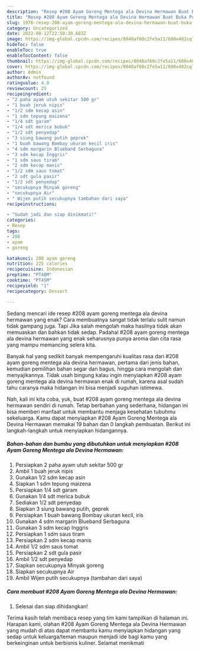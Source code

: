 ```yaml
---
description: "Resep #208 Ayam Goreng Mentega ala Devina Hermawan Buat Buka Puasa"
title: "Resep #208 Ayam Goreng Mentega ala Devina Hermawan Buat Buka Puasa"
slug: 1976-resep-208-ayam-goreng-mentega-ala-devina-hermawan-buat-buka-puasa
category: Uncategorized
date: 2022-08-12T22:50:30.683Z
image: https://img-global.cpcdn.com/recipes/8048af60c2fe5a11/680x482cq70/208-ayam-goreng-mentega-ala-devina-hermawan-foto-resep-utama.jpg
hideToc: false
enableToc: true
enableTocContent: false
thumbnail: https://img-global.cpcdn.com/recipes/8048af60c2fe5a11/680x482cq70/208-ayam-goreng-mentega-ala-devina-hermawan-foto-resep-utama.jpg
cover: https://img-global.cpcdn.com/recipes/8048af60c2fe5a11/680x482cq70/208-ayam-goreng-mentega-ala-devina-hermawan-foto-resep-utama.jpg
author: Admin
authorAv: notfound
ratingvalue: 4.8
reviewcount: 25
recipeingredient:
- "2 paha ayam utuh sekitar 500 gr"
- "1 buah jeruk nipis"
- "1/2 sdm kecap asin"
- "1 sdm tepung maizena"
- "1/4 sdt garam"
- "1/4 sdt merica bubuk"
- "1/2 sdt penyedap"
- "3 siung bawang putih geprek"
- "1 buah bawang Bombay ukuran kecil iris"
- "4 sdm margarin Blueband Serbaguna"
- "3 sdm kecap Inggris"
- "1 sdm saus tiram"
- "2 sdm kecap manis"
- "1/2 sdm saus tomat"
- "2 sdt gula pasir"
- "1/2 sdt penyedap"
- "secukupnya Minyak goreng"
- "secukupnya Air"
- " Wijen putih secukupnya tambahan dari saya"
recipeinstructions:

- "Sudah jadi dan siap dinikmati!"
categories:
- Resep
tags:
- 208
- ayam
- goreng

katakunci: 208 ayam goreng 
nutrition: 225 calories
recipecuisine: Indonesian
preptime: "PT40M"
cooktime: "PT45M"
recipeyield: "1"
recipecategory: Dessert

---
```



Sedang mencari ide resep #208 ayam goreng mentega ala devina hermawan yang enak? Cara membuatnya sangat tidak terlalu sulit namun tidak gampang juga. Tapi Jika salah mengolah maka hasilnya tidak akan memuaskan dan bahkan tidak sedap. Padahal #208 ayam goreng mentega ala devina hermawan yang enak seharusnya punya aroma dan cita rasa yang mampu memancing selera kita.


Banyak hal yang sedikit banyak mempengaruhi kualitas rasa dari #208 ayam goreng mentega ala devina hermawan, pertama dari jenis bahan, kemudian pemilihan bahan segar dan bagus, hingga cara mengolah dan menyajikannya. Tidak usah bingung kalau ingin menyiapkan #208 ayam goreng mentega ala devina hermawan enak di rumah, karena asal sudah tahu caranya maka hidangan ini bisa menjadi suguhan istimewa.




Nah, kali ini kita coba, yuk, buat #208 ayam goreng mentega ala devina hermawan sendiri di rumah. Tetap berbahan yang sederhana, hidangan ini bisa memberi manfaat untuk membantu menjaga kesehatan tubuhmu sekeluarga. Kamu dapat menyiapkan #208 Ayam Goreng Mentega ala Devina Hermawan memakai 19 bahan dan 0 langkah pembuatan. Berikut ini langkah-langkah untuk menyiapkan hidangannya.

<!--inarticleads1-->

##### Bahan-bahan dan bumbu yang dibutuhkan untuk menyiapkan #208 Ayam Goreng Mentega ala Devina Hermawan:

1. Persiapkan 2 paha ayam utuh sekitar 500 gr
1. Ambil 1 buah jeruk nipis
1. Gunakan 1/2 sdm kecap asin
1. Siapkan 1 sdm tepung maizena
1. Persiapkan 1/4 sdt garam
1. Gunakan 1/4 sdt merica bubuk
1. Sediakan 1/2 sdt penyedap
1. Siapkan 3 siung bawang putih, geprek
1. Persiapkan 1 buah bawang Bombay ukuran kecil, iris
1. Gunakan 4 sdm margarin Blueband Serbaguna
1. Gunakan 3 sdm kecap Inggris
1. Persiapkan 1 sdm saus tiram
1. Persiapkan 2 sdm kecap manis
1. Ambil 1/2 sdm saus tomat
1. Persiapkan 2 sdt gula pasir
1. Ambil 1/2 sdt penyedap
1. Siapkan secukupnya Minyak goreng
1. Siapkan secukupnya Air
1. Ambil  Wijen putih secukupnya (tambahan dari saya)




<!--inarticleads2-->

##### Cara membuat #208 Ayam Goreng Mentega ala Devina Hermawan:


1. Selesai dan siap dihidangkan!



Terima kasih telah membaca resep yang tim kami tampilkan di halaman ini. Harapan kami, olahan #208 Ayam Goreng Mentega ala Devina Hermawan yang mudah di atas dapat membantu kamu menyiapkan hidangan yang sedap untuk keluarga/teman maupun menjadi ide bagi kamu yang berkeinginan untuk berbisnis kuliner. Selamat menikmati
